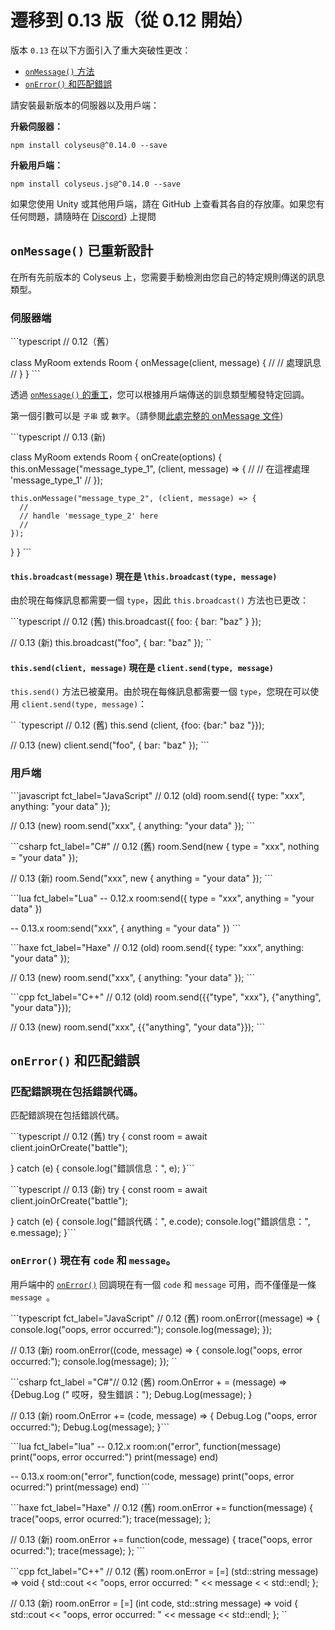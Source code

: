 # 遷移到 0.13 版（從 0.12 開始）

版本 `0.13` 在以下方面引入了重大突破性更改：

- [`onMessage()` 方法](#onmessage-has-been-reworked)
- [`onError()` 和匹配錯誤](#onerror-and-matchmaking-errors)

請安裝最新版本的伺服器以及用戶端：

**升級伺服器：**

``` npm install colyseus@^0.14.0 --save ```

**升級用戶端：**

``` npm install colyseus.js@^0.14.0 --save ```

如果您使用 Unity 或其他用戶端，請在 GitHub 上查看其各自的存放庫。如果您有任何問題，請隨時在 [Discord](https://discord.gg/RY8rRS7)} 上提問

## `onMessage()` 已重新設計

在所有先前版本的 Colyseus 上，您需要手動檢測由您自己的特定規則傳送的訊息類型。

### 伺服器端

\`\`\`typescript // 0.12（舊）

class MyRoom extends Room { onMessage(client, message) { // // 處理訊息 // } } \`\`\`

透過 [`onMessage()` 的重工](https://github.com/colyseus/colyseus/issues/315)，您可以根據用戶端傳送的訓息類型觸發特定回調。

第一個引數可以是 `子串` 或 `數字`。（請參閱[此處完整的 onMessage 文件](/server/room/#onmessage-type-callback))

\`\`\`typescript // 0.13 (新)

class MyRoom extends Room { onCreate(options) { this.onMessage("message\_type\_1", (client, message) => { // // 在這裡處理 'message\_type\_1' // });

    this.onMessage("message_type_2", (client, message) => {
      //
      // handle 'message_type_2' here
      //
    });

  } } \`\`\`

#### `this.broadcast(message)` 現在是 \\`this.broadcast(type, message)`

由於現在每條訊息都需要一個 `type`，因此 `this.broadcast()` 方法也已更改：

\`\`\`typescript // 0.12 (舊) this.broadcast({ foo: { bar: "baz" } });

// 0.13 (新) this.broadcast("foo", { bar: "baz" }); \`\`

#### `this.send(client, message)` 現在是 `client.send(type, message)`

`this.send()` 方法已被棄用。由於現在每條訊息都需要一個 `type`，您現在可以使用 `client.send(type, message)`：

\`\` \`typescript // 0.12 (舊) this.send (client, {foo: {bar:" baz "}});

// 0.13 (new) client.send("foo", { bar: "baz" }); \`\`\`

### 用戶端

\`\`\`javascript fct\_label="JavaScript" // 0.12 (old) room.send({ type: "xxx", anything: "your data" });

// 0.13 (new) room.send("xxx", { anything: "your data" }); \`\`\`

\`\`\`csharp fct\_label="C#" // 0.12 (舊) room.Send(new { type = "xxx", nothing = "your data" });

// 0.13 (新) room.Send("xxx", new { anything = "your data" }); \`\`\`

\`\`\`lua fct\_label="Lua" -- 0.12.x room:send({ type = "xxx", anything = "your data" })

-- 0.13.x room:send("xxx", { anything = "your data" }) \`\`\`

\`\`\`haxe fct\_label="Haxe" // 0.12 (old) room.send({ type: "xxx", anything: "your data" });

// 0.13 (new) room.send("xxx", { anything: "your data" }); \`\`\`

\`\`\`cpp fct\_label="C++" // 0.12 (old) room.send({{"type", "xxx"}, {"anything", "your data"}});

// 0.13 (new) room.send("xxx", {{"anything", "your data"}}); \`\`\`

## `onError()` 和匹配錯誤

### 匹配錯誤現在包括錯誤代碼。

匹配錯誤現在包括錯誤代碼。

\`\`\`typescript // 0.12 (舊) try { const room = await client.joinOrCreate("battle");

} catch (e) { console.log("錯誤信息：", e); }\`\`\`

\`\`\`typescript // 0.13 (新) try { const room = await client.joinOrCreate("battle");

} catch (e) { console.log("錯誤代碼：", e.code); console.log("錯誤信息：", e.message); }\`\`\`

### `onError()` 現在有 `code` 和 `message`。

用戶端中的 [`onError()`](/client/room/#onerror) 回調現在有一個 `code` 和 `message` 可用，而不僅僅是一條 `message `。

\`\`\`typescript fct\_label="JavaScript" // 0.12 (舊) room.onError((message) => { console.log("oops, error occurred:"); console.log(message); });

// 0.13 (新) room.onError((code, message) => { console.log("oops, error occurred:"); console.log(message); }); \`\`

\`\`\`csharp fct\_label ="C#"// 0.12 (舊) room.OnError + = (message) => {Debug.Log (" 哎呀，發生錯誤："); Debug.Log(message); }

// 0.13 (新) room.OnError += (code, message) => { Debug.Log ("oops, error occurred:"); Debug.Log(message); }\`\`\`

\`\`\`lua fct\_label="lua" -- 0.12.x room:on("error", function(message) print("oops, error occurred:") print(message) end)

-- 0.13.x room:on("error", function(code, message) print("oops, error ocurred:") print(message) end) \`\`\`

\`\`\`haxe fct\_label="Haxe" // 0.12 (舊) room.onError += function(message) { trace("oops, error ocurred:"); trace(message); };

// 0.13 (新) room.onError += function(code, message) { trace("oops, error ocurred:"); trace(message); }; \`\`\`

\`\`\`cpp fct\_label="C++" // 0.12 (舊) room.onError = \[=] (std::string message) => void { std::cout << "oops, error occurred: " << message < < std::endl; };

// 0.13 (新) room.onError = \[=] (int code, std::string message) => void { std::cout << "oops, error occurred: " << message << std::endl; }; \`\`
